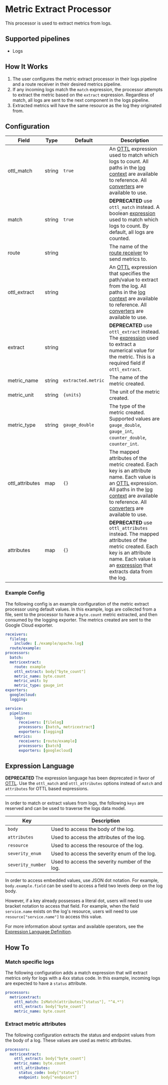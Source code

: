 # Metric Extract Processor

This processor is used to extract metrics from logs.

## Supported pipelines

- Logs

## How It Works

1. The user configures the metric extract processor in their logs pipeline and a route receiver in their desired metrics pipeline.
2. If any incoming logs match the `match` expression, the processor attempts to extract the metric based on the `extract` expression. Regardless of match, all logs are sent to the next component in the logs pipeline.
3. Extracted metrics will have the same resource as the log they originated from.

## Configuration

| Field           | Type   | Default            | Description                                                                                                                                                                                                                                                         |
| --------------- | ------ | ------------------ | ------------------------------------------------------------------------------------------------------------------------------------------------------------------------------------------------------------------------------------------------------------------- |
| ottl_match      | string | `true`             | An [OTTL] expression used to match which logs to count. All paths in the [log context] are available to reference. All [converters] are available to use.                                                                                                           |
| match           | string | `true`             | **DEPRECATED** use `ottl_match` instead. A boolean [expression](https://github.com/antonmedv/expr/blob/master/docs/Language-Definition.md) used to match which logs to count. By default, all logs are counted.                                                     |
| route           | string | ` `                | The name of the [route receiver](../../receiver/routereceiver/README.md) to send metrics to.                                                                                                                                                                        |
| ottl_extract    | string | ` `                | An [OTTL] expression that specifies the path/value to extract from the log. All paths in the [log context] are available to reference. All [converters] are available to use.                                                                                       |
| extract         | string | ` `                | **DEPRECATED** use `ottl_extract` instead. The [expression](https://github.com/antonmedv/expr/blob/master/docs/Language-Definition.md) used to extract a numerical value for the metric. This is a required field if `ottl_extract`.                                |
| metric_name     | string | `extracted.metric` | The name of the metric created.                                                                                                                                                                                                                                     |
| metric_unit     | string | `{units}`          | The unit of the metric created.                                                                                                                                                                                                                                     |
| metric_type     | string | `gauge_double`     | The type of the metric created. Supported values are `gauge_double`, `gauge_int`, `counter_double`, `counter_int`.                                                                                                                                                  |
| ottl_attributes | map    | `{}`               | The mapped attributes of the metric created. Each key is an attribute name. Each value is an [OTTL] expression. All paths in the [log context] are available to reference. All [converters] are available to use.                                                   |
| attributes      | map    | `{}`               | **DEPRECATED** use `ottl_attributes` instead. The mapped attributes of the metric created. Each key is an attribute name. Each value is an [expression](https://github.com/antonmedv/expr/blob/master/docs/Language-Definition.md) that extracts data from the log. |

[OTTL]: https://github.com/open-telemetry/opentelemetry-collector-contrib/tree/v0.128.0/pkg/ottl#readme
[converters]: https://github.com/open-telemetry/opentelemetry-collector-contrib/blob/v0.128.0/pkg/ottl/ottlfuncs/README.md#converters
[log context]: https://github.com/open-telemetry/opentelemetry-collector-contrib/blob/v0.128.0/pkg/ottl/contexts/ottllog/README.md

### Example Config

The following config is an example configuration of the metric extract processor using default values. In this example, logs are collected from a file, sent to the processor to have a `byte.count` metric extracted, and then consumed by the logging exporter. The metrics created are sent to the Google Cloud exporter.

```yaml
receivers:
  filelog:
    include: [./example/apache.log]
  route/example:
processors:
  batch:
  metricextract:
    route: example
    ottl_extract: body["byte_count"]
    metric_name: byte.count
    metric_unit: by
    metric_type: gauge_int
exporters:
  googlecloud:
  logging:

service:
  pipelines:
    logs:
      receivers: [filelog]
      processors: [batch, metricextract]
      exporters: [logging]
    metrics:
      receivers: [route/example]
      processors: [batch]
      exporters: [googlecloud]
```

## Expression Language

**DEPRECATED**
The expression language has been deprecated in favor of [OTTL]. Use the `ottl_match` and `ottl_attributes` options instead of `match` and `attributes` for OTTL based expressions.

---

In order to match or extract values from logs, the following `keys` are reserved and can be used to traverse the logs data model.

| Key               | Description                                    |
| ----------------- | ---------------------------------------------- |
| `body`            | Used to access the body of the log.            |
| `attributes`      | Used to access the attributes of the log.      |
| `resource`        | Used to access the resource of the log.        |
| `severity_enum`   | Used to access the severity enum of the log.   |
| `severity_number` | Used to access the severity number of the log. |

In order to access embedded values, use JSON dot notation. For example, `body.example.field` can be used to access a field two levels deep on the log body.

However, if a key already possesses a literal dot, users will need to use bracket notation to access that field. For example, when the field `service.name` exists on the log's resource, users will need to use `resource["service.name"]` to access this value.

For more information about syntax and available operators, see the [Expression Language Definition](https://github.com/antonmedv/expr/blob/master/docs/Language-Definition.md).

## How To

### Match specific logs

The following configuration adds a match expression that will extract metrics only for logs with a 4xx status code. In this example, incoming logs are expected to have a `status` attribute.

```yaml
processors:
  metricextract:
    ottl_match: IsMatch(attributes["status"], "^4.*")
    ottl_extract: body["byte_count"]
    metric_name: byte.count
```

### Extract metric attributes

The following configuration extracts the status and endpoint values from the body of a log. These values are used as metric attributes.

```yaml
processors:
  metricextract:
    ottl_extract: body["byte_count"]
    metric_name: byte.count
    ottl_attributes:
      status_code: body["status"]
      endpoint: body["endpoint"]
```
